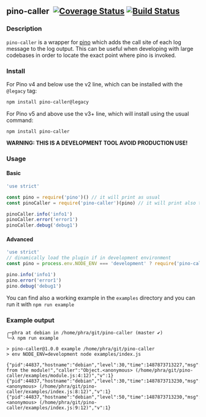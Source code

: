 ## pino-caller&nbsp;&nbsp;[![Coverage Status](https://coveralls.io/repos/github/pinojs/pino-caller/badge.svg?branch=master)](https://coveralls.io/github/pinojs/pino-caller?branch=master)&nbsp;[![Build Status](https://travis-ci.org/pinojs/pino-caller.svg?branch=master)](https://travis-ci.org/pinojs/pino-caller)

### Description
`pino-caller` is a wrapper for [pino](https://github.com/pinojs/pino) which adds the call site of each log message to the log output.
This can be useful when developing with large codebases in order to locate the exact point where pino is invoked.

### Install

For Pino v4 and below use the v2 line, which can be installed with the `@legacy` tag:

```sh
npm install pino-caller@legacy
``` 

For Pino v5 and above use the v3+ line, which will install using the usual command:

```
npm install pino-caller
```

**WARNING: THIS IS A DEVELOPMENT TOOL AVOID PRODUCTION USE!**

### Usage

#### Basic
```js
'use strict'

const pino = require('pino')() // it will print as usual
const pinoCaller = require('pino-caller')(pino) // it will print also the calling site

pinoCaller.info('info1')
pinoCaller.error('error1')
pinoCaller.debug('debug1')
```

#### Advanced
```js
'use strict'
// dinamically load the plugin if in development environment
const pino = process.env.NODE_ENV === 'development' ? require('pino-caller')(require('pino')()) : require('pino')()

pino.info('info1')
pino.error('error1')
pino.debug('debug1')
```

You can find also a working example in the `examples` directory and you can run it with `npm run example`

### Example output

```
╭─phra at debian in /home/phra/git/pino-caller (master ✔)
╰─λ npm run example

> pino-caller@1.0.0 example /home/phra/git/pino-caller
> env NODE_ENV=development node examples/index.js

{"pid":44837,"hostname":"debian","level":30,"time":1487873713227,"msg":"hello from the module!","caller":"Object.<anonymous> (/home/phra/git/pino-caller/examples/module.js:4:12)","v":1}
{"pid":44837,"hostname":"debian","level":30,"time":1487873713230,"msg":"info1","caller":"Object.<anonymous> (/home/phra/git/pino-caller/examples/index.js:8:12)","v":1}
{"pid":44837,"hostname":"debian","level":50,"time":1487873713230,"msg":"error1","caller":"Object.<anonymous> (/home/phra/git/pino-caller/examples/index.js:9:12)","v":1}
```
